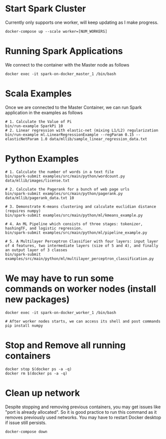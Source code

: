 # Start Spark Cluster
Currently only supports one worker, will keep updating as I make progress.

	docker-compose up --scale worker=[NUM_WORKERS]

# Running Spark Applications
We connect to the container with the Master node as follows

	docker exec -it spark-on-docker_master_1 /bin/bash 

# Scala Examples
Once we are connected to the Master Container, we can run Spark application in the examples as follows
	
	# 1. Calculate the Value of Pi
	bin/run-example SparkPi 10
	# 2. Linear regression with elastic-net (mixing L1/L2) regularization
	bin/run-example ml.LinearRegressionExample --regParam 0.15 --elasticNetParam 1.0 data/mllib/sample_linear_regression_data.txt

# Python Examples

	# 1. Calculate the number of words in a text file
	bin/spark-submit examples/src/main/python/wordcount.py data/mllib/images/license.txt

	# 2. Calculate the Pagerank for a bunch of web page urls 
	bin/spark-submit examples/src/main/python/pagerank.py data/mllib/pagerank_data.txt 10

	# 3. Demonstrate K-means clustering and calculate euclidian distance (requires numpy)
	bin/spark-submit examples/src/main/python/ml/kmeans_example.py

	# 4. An ML Pipeline which consists of three stages: tokenizer, hashingTF, and logistic regression.
	bin/spark-submit examples/src/main/python/ml/pipeline_example.py

	# 5. A Multilayer Perceptron Classifier with four layers: input layer of 4 features, two intermediate layers (size of 5 and 4), and finally an output layer of 3 classes
	bin/spark-submit examples/src/main/python/ml/multilayer_perceptron_classification.py


# We may have to run some commands on worker nodes (install new packages)
	
	docker exec -it spark-on-docker_worker_1 /bin/bash

	# After worker nodes starts, we can access its shell and post commands
	pip install numpy

# Stop and Remove all running containers

	docker stop $(docker ps -a -q)
	docker rm $(docker ps -a -q)

# Clean up network
Despite stopping and removing previous containers, you may get issues like "port is already allocated". So it is good practice to run this command as it removes previously used networks. You may have to restart Docker desktop if issue still persists.

	docker-compose down
